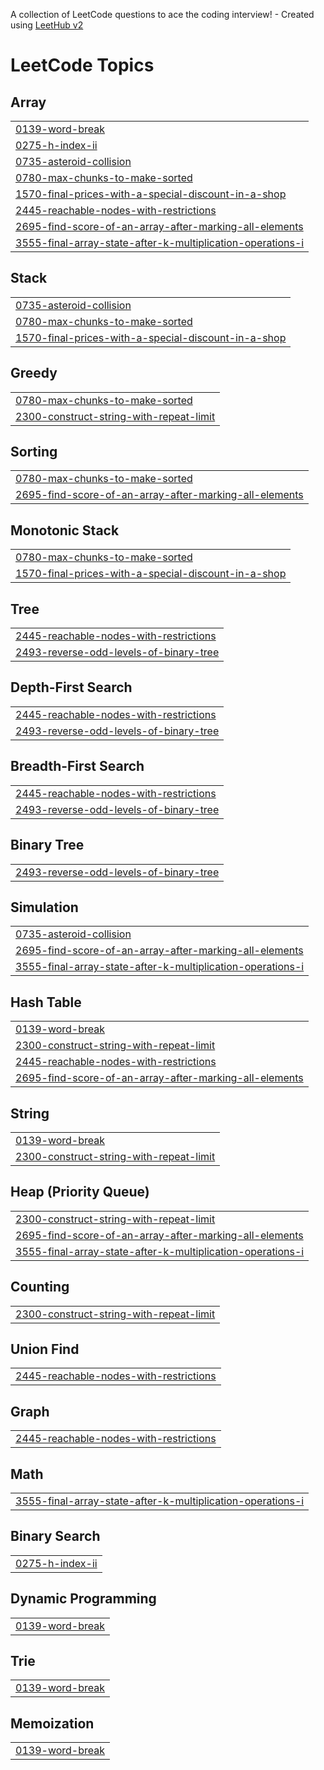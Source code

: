 A collection of LeetCode questions to ace the coding interview! - Created using [LeetHub v2](https://github.com/arunbhardwaj/LeetHub-2.0)
<!---LeetCode Topics Start-->
# LeetCode Topics
## Array
|  |
| ------- |
| [0139-word-break](https://github.com/Annapurna0311/Leetcode-solutions/tree/master/0139-word-break) |
| [0275-h-index-ii](https://github.com/Annapurna0311/Leetcode-solutions/tree/master/0275-h-index-ii) |
| [0735-asteroid-collision](https://github.com/Annapurna0311/Leetcode-solutions/tree/master/0735-asteroid-collision) |
| [0780-max-chunks-to-make-sorted](https://github.com/Annapurna0311/Leetcode-solutions/tree/master/0780-max-chunks-to-make-sorted) |
| [1570-final-prices-with-a-special-discount-in-a-shop](https://github.com/Annapurna0311/Leetcode-solutions/tree/master/1570-final-prices-with-a-special-discount-in-a-shop) |
| [2445-reachable-nodes-with-restrictions](https://github.com/Annapurna0311/Leetcode-solutions/tree/master/2445-reachable-nodes-with-restrictions) |
| [2695-find-score-of-an-array-after-marking-all-elements](https://github.com/Annapurna0311/Leetcode-solutions/tree/master/2695-find-score-of-an-array-after-marking-all-elements) |
| [3555-final-array-state-after-k-multiplication-operations-i](https://github.com/Annapurna0311/Leetcode-solutions/tree/master/3555-final-array-state-after-k-multiplication-operations-i) |
## Stack
|  |
| ------- |
| [0735-asteroid-collision](https://github.com/Annapurna0311/Leetcode-solutions/tree/master/0735-asteroid-collision) |
| [0780-max-chunks-to-make-sorted](https://github.com/Annapurna0311/Leetcode-solutions/tree/master/0780-max-chunks-to-make-sorted) |
| [1570-final-prices-with-a-special-discount-in-a-shop](https://github.com/Annapurna0311/Leetcode-solutions/tree/master/1570-final-prices-with-a-special-discount-in-a-shop) |
## Greedy
|  |
| ------- |
| [0780-max-chunks-to-make-sorted](https://github.com/Annapurna0311/Leetcode-solutions/tree/master/0780-max-chunks-to-make-sorted) |
| [2300-construct-string-with-repeat-limit](https://github.com/Annapurna0311/Leetcode-solutions/tree/master/2300-construct-string-with-repeat-limit) |
## Sorting
|  |
| ------- |
| [0780-max-chunks-to-make-sorted](https://github.com/Annapurna0311/Leetcode-solutions/tree/master/0780-max-chunks-to-make-sorted) |
| [2695-find-score-of-an-array-after-marking-all-elements](https://github.com/Annapurna0311/Leetcode-solutions/tree/master/2695-find-score-of-an-array-after-marking-all-elements) |
## Monotonic Stack
|  |
| ------- |
| [0780-max-chunks-to-make-sorted](https://github.com/Annapurna0311/Leetcode-solutions/tree/master/0780-max-chunks-to-make-sorted) |
| [1570-final-prices-with-a-special-discount-in-a-shop](https://github.com/Annapurna0311/Leetcode-solutions/tree/master/1570-final-prices-with-a-special-discount-in-a-shop) |
## Tree
|  |
| ------- |
| [2445-reachable-nodes-with-restrictions](https://github.com/Annapurna0311/Leetcode-solutions/tree/master/2445-reachable-nodes-with-restrictions) |
| [2493-reverse-odd-levels-of-binary-tree](https://github.com/Annapurna0311/Leetcode-solutions/tree/master/2493-reverse-odd-levels-of-binary-tree) |
## Depth-First Search
|  |
| ------- |
| [2445-reachable-nodes-with-restrictions](https://github.com/Annapurna0311/Leetcode-solutions/tree/master/2445-reachable-nodes-with-restrictions) |
| [2493-reverse-odd-levels-of-binary-tree](https://github.com/Annapurna0311/Leetcode-solutions/tree/master/2493-reverse-odd-levels-of-binary-tree) |
## Breadth-First Search
|  |
| ------- |
| [2445-reachable-nodes-with-restrictions](https://github.com/Annapurna0311/Leetcode-solutions/tree/master/2445-reachable-nodes-with-restrictions) |
| [2493-reverse-odd-levels-of-binary-tree](https://github.com/Annapurna0311/Leetcode-solutions/tree/master/2493-reverse-odd-levels-of-binary-tree) |
## Binary Tree
|  |
| ------- |
| [2493-reverse-odd-levels-of-binary-tree](https://github.com/Annapurna0311/Leetcode-solutions/tree/master/2493-reverse-odd-levels-of-binary-tree) |
## Simulation
|  |
| ------- |
| [0735-asteroid-collision](https://github.com/Annapurna0311/Leetcode-solutions/tree/master/0735-asteroid-collision) |
| [2695-find-score-of-an-array-after-marking-all-elements](https://github.com/Annapurna0311/Leetcode-solutions/tree/master/2695-find-score-of-an-array-after-marking-all-elements) |
| [3555-final-array-state-after-k-multiplication-operations-i](https://github.com/Annapurna0311/Leetcode-solutions/tree/master/3555-final-array-state-after-k-multiplication-operations-i) |
## Hash Table
|  |
| ------- |
| [0139-word-break](https://github.com/Annapurna0311/Leetcode-solutions/tree/master/0139-word-break) |
| [2300-construct-string-with-repeat-limit](https://github.com/Annapurna0311/Leetcode-solutions/tree/master/2300-construct-string-with-repeat-limit) |
| [2445-reachable-nodes-with-restrictions](https://github.com/Annapurna0311/Leetcode-solutions/tree/master/2445-reachable-nodes-with-restrictions) |
| [2695-find-score-of-an-array-after-marking-all-elements](https://github.com/Annapurna0311/Leetcode-solutions/tree/master/2695-find-score-of-an-array-after-marking-all-elements) |
## String
|  |
| ------- |
| [0139-word-break](https://github.com/Annapurna0311/Leetcode-solutions/tree/master/0139-word-break) |
| [2300-construct-string-with-repeat-limit](https://github.com/Annapurna0311/Leetcode-solutions/tree/master/2300-construct-string-with-repeat-limit) |
## Heap (Priority Queue)
|  |
| ------- |
| [2300-construct-string-with-repeat-limit](https://github.com/Annapurna0311/Leetcode-solutions/tree/master/2300-construct-string-with-repeat-limit) |
| [2695-find-score-of-an-array-after-marking-all-elements](https://github.com/Annapurna0311/Leetcode-solutions/tree/master/2695-find-score-of-an-array-after-marking-all-elements) |
| [3555-final-array-state-after-k-multiplication-operations-i](https://github.com/Annapurna0311/Leetcode-solutions/tree/master/3555-final-array-state-after-k-multiplication-operations-i) |
## Counting
|  |
| ------- |
| [2300-construct-string-with-repeat-limit](https://github.com/Annapurna0311/Leetcode-solutions/tree/master/2300-construct-string-with-repeat-limit) |
## Union Find
|  |
| ------- |
| [2445-reachable-nodes-with-restrictions](https://github.com/Annapurna0311/Leetcode-solutions/tree/master/2445-reachable-nodes-with-restrictions) |
## Graph
|  |
| ------- |
| [2445-reachable-nodes-with-restrictions](https://github.com/Annapurna0311/Leetcode-solutions/tree/master/2445-reachable-nodes-with-restrictions) |
## Math
|  |
| ------- |
| [3555-final-array-state-after-k-multiplication-operations-i](https://github.com/Annapurna0311/Leetcode-solutions/tree/master/3555-final-array-state-after-k-multiplication-operations-i) |
## Binary Search
|  |
| ------- |
| [0275-h-index-ii](https://github.com/Annapurna0311/Leetcode-solutions/tree/master/0275-h-index-ii) |
## Dynamic Programming
|  |
| ------- |
| [0139-word-break](https://github.com/Annapurna0311/Leetcode-solutions/tree/master/0139-word-break) |
## Trie
|  |
| ------- |
| [0139-word-break](https://github.com/Annapurna0311/Leetcode-solutions/tree/master/0139-word-break) |
## Memoization
|  |
| ------- |
| [0139-word-break](https://github.com/Annapurna0311/Leetcode-solutions/tree/master/0139-word-break) |
<!---LeetCode Topics End-->